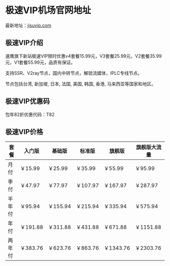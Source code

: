 # 极速VIP机场官网地址

最新地址：[jisuvip.com](https://jisubeiw78.xyz/auth/register?code=lh8Q)

## 极速VIP介绍

速鹰旗下新站极速VIP限时优惠v4套餐15.99元，V3套餐25.99元，V2套餐35.99元，V1套餐55.99元，品质有保证。

支持SSR、V2ray节点，国内中转节点，解锁流媒体，IPLC专线节点。

节点包括台湾, 新加坡, 日本, 法国, 美国, 韩国, 香港, 马来西亚等国家和地区。

## 极速VIP优惠码

包年82折优惠代码：T82

## 极速VIP价格

|套餐|入门版|基础版|标准版|旗舰版|旗舰版大流量|
|----|----|----|----|----|----|
|月付|￥15.99|￥25.99|￥35.99|￥55.99|￥95.99|
|季付|￥47.97|￥77.97|￥107.97|￥167.97|￥287.97|
|半年付|￥95.94|￥155.94|￥215.94|￥335.94|￥575.94|
|年付|￥191.88|￥311.88|￥431.88|￥671.88|￥1151.88|
|两年付|￥383.76|￥623.76|￥863.76|￥1343.76|￥2303.76|
